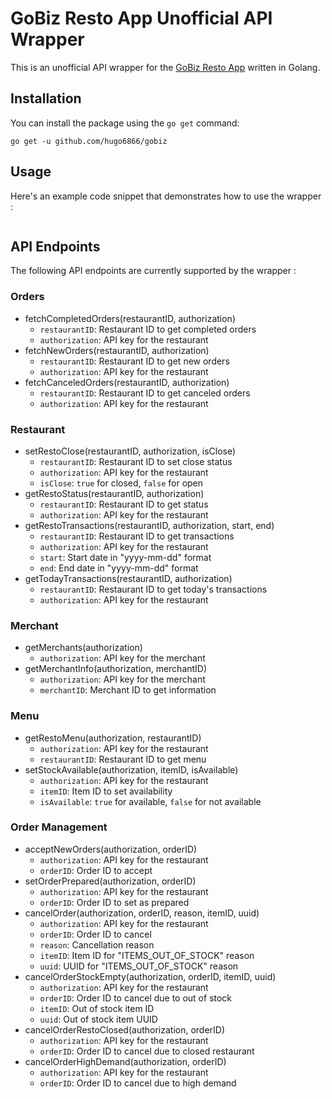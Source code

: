 # GoBiz Resto App Unofficial API Wrapper

This is an unofficial API wrapper for the [GoBiz Resto App](https://www.gobiz.co.id/) written in Golang.

## Installation

You can install the package using the `go get` command:
```
go get -u github.com/hugo6866/gobiz
```

## Usage

Here's an example code snippet that demonstrates how to use the wrapper :

```go

```

## API Endpoints

The following API endpoints are currently supported by the wrapper :

### Orders
- fetchCompletedOrders(restaurantID, authorization)
  - `restaurantID`: Restaurant ID to get completed orders
  - `authorization`: API key for the restaurant
- fetchNewOrders(restaurantID, authorization)
  - `restaurantID`: Restaurant ID to get new orders
  - `authorization`: API key for the restaurant
- fetchCanceledOrders(restaurantID, authorization)
  - `restaurantID`: Restaurant ID to get canceled orders
  - `authorization`: API key for the restaurant

### Restaurant
- setRestoClose(restaurantID, authorization, isClose)
  - `restaurantID`: Restaurant ID to set close status
  - `authorization`: API key for the restaurant
  - `isClose`: `true` for closed, `false` for open
- getRestoStatus(restaurantID, authorization)
  - `restaurantID`: Restaurant ID to get status
  - `authorization`: API key for the restaurant
- getRestoTransactions(restaurantID, authorization, start, end)
  - `restaurantID`: Restaurant ID to get transactions
  - `authorization`: API key for the restaurant
  - `start`: Start date in "yyyy-mm-dd" format
  - `end`: End date in "yyyy-mm-dd" format
- getTodayTransactions(restaurantID, authorization)
  - `restaurantID`: Restaurant ID to get today's transactions
  - `authorization`: API key for the restaurant

### Merchant
- getMerchants(authorization)
  - `authorization`: API key for the merchant
- getMerchantInfo(authorization, merchantID)
  - `authorization`: API key for the merchant
  - `merchantID`: Merchant ID to get information

### Menu
- getRestoMenu(authorization, restaurantID)
  - `authorization`: API key for the restaurant
  - `restaurantID`: Restaurant ID to get menu
- setStockAvailable(authorization, itemID, isAvailable)
  - `authorization`: API key for the restaurant
  - `itemID`: Item ID to set availability
  - `isAvailable`: `true` for available, `false` for not available

### Order Management
- acceptNewOrders(authorization, orderID)
  - `authorization`: API key for the restaurant
  - `orderID`: Order ID to accept
- setOrderPrepared(authorization, orderID)
  - `authorization`: API key for the restaurant
  - `orderID`: Order ID to set as prepared
- cancelOrder(authorization, orderID, reason, itemID, uuid)
  - `authorization`: API key for the restaurant
  - `orderID`: Order ID to cancel
  - `reason`: Cancellation reason
  - `itemID`: Item ID for "ITEMS_OUT_OF_STOCK" reason
  - `uuid`: UUID for "ITEMS_OUT_OF_STOCK" reason
- cancelOrderStockEmpty(authorization, orderID, itemID, uuid)
  - `authorization`: API key for the restaurant
  - `orderID`: Order ID to cancel due to out of stock
  - `itemID`: Out of stock item ID
  - `uuid`: Out of stock item UUID
- cancelOrderRestoClosed(authorization, orderID)
  - `authorization`: API key for the restaurant
  - `orderID`: Order ID to cancel due to closed restaurant
- cancelOrderHighDemand(authorization, orderID)
  - `authorization`: API key for the restaurant
  - `orderID`: Order ID to cancel due to high demand
